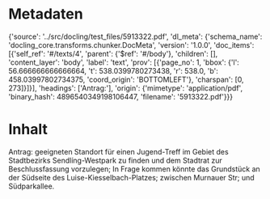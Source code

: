 # Metadaten
{'source': '../src/docling/test_files/5913322.pdf', 'dl_meta': {'schema_name': 'docling_core.transforms.chunker.DocMeta', 'version': '1.0.0', 'doc_items': [{'self_ref': '#/texts/4', 'parent': {'$ref': '#/body'}, 'children': [], 'content_layer': 'body', 'label': 'text', 'prov': [{'page_no': 1, 'bbox': {'l': 56.666666666666664, 't': 538.0399780273438, 'r': 538.0, 'b': 458.03997802734375, 'coord_origin': 'BOTTOMLEFT'}, 'charspan': [0, 273]}]}], 'headings': ['Antrag:'], 'origin': {'mimetype': 'application/pdf', 'binary_hash': 4896540349198106447, 'filename': '5913322.pdf'}}}

# Inhalt
Antrag:
geeigneten Standort für einen Jugend-Treff im Gebiet des Stadtbezirks Sendlíng-Westpark zu finden und dem Stadtrat zur Beschlussfassung vorzulegen; In Frage kommen könnte das Grundstück an der Südseite des Luise-Kiesselbach-Platzes; zwischen Murnauer Str; und Südparkallee.